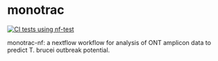 # monotrac

[![CI tests using nf-test](https://github.com/goldrieve/monotrac-nf/workflows/monotrac-nf%20CI/badge.svg)](https://github.com/goldrieve/monotrac-nf/actions)

monotrac-nf: a nextflow workflow for analysis of ONT amplicon data to predict T. brucei outbreak potential.